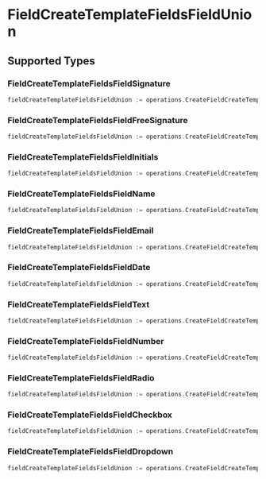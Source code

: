 # FieldCreateTemplateFieldsFieldUnion


## Supported Types

### FieldCreateTemplateFieldsFieldSignature

```go
fieldCreateTemplateFieldsFieldUnion := operations.CreateFieldCreateTemplateFieldsFieldUnionFieldCreateTemplateFieldsFieldSignature(operations.FieldCreateTemplateFieldsFieldSignature{/* values here */})
```

### FieldCreateTemplateFieldsFieldFreeSignature

```go
fieldCreateTemplateFieldsFieldUnion := operations.CreateFieldCreateTemplateFieldsFieldUnionFieldCreateTemplateFieldsFieldFreeSignature(operations.FieldCreateTemplateFieldsFieldFreeSignature{/* values here */})
```

### FieldCreateTemplateFieldsFieldInitials

```go
fieldCreateTemplateFieldsFieldUnion := operations.CreateFieldCreateTemplateFieldsFieldUnionFieldCreateTemplateFieldsFieldInitials(operations.FieldCreateTemplateFieldsFieldInitials{/* values here */})
```

### FieldCreateTemplateFieldsFieldName

```go
fieldCreateTemplateFieldsFieldUnion := operations.CreateFieldCreateTemplateFieldsFieldUnionFieldCreateTemplateFieldsFieldName(operations.FieldCreateTemplateFieldsFieldName{/* values here */})
```

### FieldCreateTemplateFieldsFieldEmail

```go
fieldCreateTemplateFieldsFieldUnion := operations.CreateFieldCreateTemplateFieldsFieldUnionFieldCreateTemplateFieldsFieldEmail(operations.FieldCreateTemplateFieldsFieldEmail{/* values here */})
```

### FieldCreateTemplateFieldsFieldDate

```go
fieldCreateTemplateFieldsFieldUnion := operations.CreateFieldCreateTemplateFieldsFieldUnionFieldCreateTemplateFieldsFieldDate(operations.FieldCreateTemplateFieldsFieldDate{/* values here */})
```

### FieldCreateTemplateFieldsFieldText

```go
fieldCreateTemplateFieldsFieldUnion := operations.CreateFieldCreateTemplateFieldsFieldUnionFieldCreateTemplateFieldsFieldText(operations.FieldCreateTemplateFieldsFieldText{/* values here */})
```

### FieldCreateTemplateFieldsFieldNumber

```go
fieldCreateTemplateFieldsFieldUnion := operations.CreateFieldCreateTemplateFieldsFieldUnionFieldCreateTemplateFieldsFieldNumber(operations.FieldCreateTemplateFieldsFieldNumber{/* values here */})
```

### FieldCreateTemplateFieldsFieldRadio

```go
fieldCreateTemplateFieldsFieldUnion := operations.CreateFieldCreateTemplateFieldsFieldUnionFieldCreateTemplateFieldsFieldRadio(operations.FieldCreateTemplateFieldsFieldRadio{/* values here */})
```

### FieldCreateTemplateFieldsFieldCheckbox

```go
fieldCreateTemplateFieldsFieldUnion := operations.CreateFieldCreateTemplateFieldsFieldUnionFieldCreateTemplateFieldsFieldCheckbox(operations.FieldCreateTemplateFieldsFieldCheckbox{/* values here */})
```

### FieldCreateTemplateFieldsFieldDropdown

```go
fieldCreateTemplateFieldsFieldUnion := operations.CreateFieldCreateTemplateFieldsFieldUnionFieldCreateTemplateFieldsFieldDropdown(operations.FieldCreateTemplateFieldsFieldDropdown{/* values here */})
```

